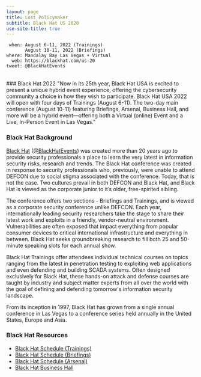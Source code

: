 ```yaml
---
layout: page
title: Lost Policymaker
subtitle: Black Hat US 2020
use-site-title: true
---
```


```
 when: August 6-11, 2022 (Trainings)
       August 10-11, 2022 (Briefings)
where: Mandalay Bay Las Vegas + Virtual
  web: https://blackhat.com/us-20
tweet: @BlackHatEvents
```
<br />
### Black Hat 2022
"Now in its 25th year, Black Hat USA is excited to present a unique hybrid event experience, offering the cybersecurity community a choice in how they wish to participate. Black Hat USA 2022 will open with four days of Trainings (August 6-11). The two-day main conference (August 10-11) featuring Briefings, Arsenal, Business Hall, and more will be a hybrid event—offering both a Virtual (online) Event and a Live, In-Person Event in Las Vegas."

### Black Hat Background

[Black Hat](https://blackhat.com/us-22) ([@BlackHatEvents](https://twitter.com/blackhatevents)) was created more than 20 years ago to provide security professionals a place to learn the very latest in information security risks, research and trends. The Black Hat conference was created in response to security professionals who, previously, were unable to attend DEFCON due to social stigma associated with the conference. Today, that is not the case. Two cultures prevail in both DEFCON and Black Hat, and Black Hat is viewed as the corporate junior to it’s older, free-spirited sibling.

The conference offers two sections - Briefings and Trainings, and is viewed as a corporate security conference unlike DEFCON. Each year, internationally leading security researchers take the stage to share their latest work and exploits in a friendly, vendor-neutral environment. Vulnerabilities are often exposed that impact everything from popular consumer devices to critical international infrastructure and everything in between. Black Hat seeks groundbreaking research to fill both 25 and 50-minute speaking slots for each annual show.

Black Hat Trainings offer attendees individual technical courses on topics ranging from the latest in penetration testing to exploiting web applications and even defending and building SCADA systems. Often designed exclusively for Black Hat, these hands-on attack and defense courses are taught by industry and subject matter experts from all over the world with the goal of defining and defending tomorrow's information security landscape.

From its inception in 1997, Black Hat has grown from a single annual conference in Las Vegas to a conference series held annually in the United States, Europe and Asia.


### Black Hat Resources
* [Black Hat Schedule (Trainings)](https://www.blackhat.com/us-22/training/schedule/index.html)
* [Black Hat Schedule (Briefings)](https://www.blackhat.com/us-22/briefings/schedule/index.html)
* [Black Hat Schedule (Arsenal)](https://www.blackhat.com/us-22/arsenal/schedule/index.html)
* [Black Hat Business Hall](https://www.blackhat.com/us-22/business-hall.html)
